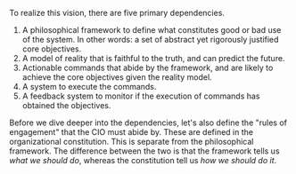 <style>

    .md-typeset h1,
    .md-content__button {

        display: none;

    }

</style>

<img src="../../../assets/page.dependencies.png" style="clip-path: inset(64px 0px 64px 0px round 10px); margin: -64px 0px -64px 0px; ">

To realize this vision, there are five primary dependencies.

1. A philosophical framework to define what constitutes good or bad use of the system. In other words: a set of abstract yet rigorously justified core objectives.
2. A model of reality that is faithful to the truth, and can predict the future.
3. Actionable commands that abide by the framework, and are likely to achieve the core objectives given the reality model.
4. A system to execute the commands.
5. A feedback system to monitor if the execution of commands has obtained the objectives.

Before we dive deeper into the dependencies, let's also define the "rules of engagement" that the CIO must abide by. These are defined in the organizational constitution. This is separate from the philosophical framework. The difference between the two is that the framework tells us *what we should do*, whereas the constitution tell us *how we should do it*.
